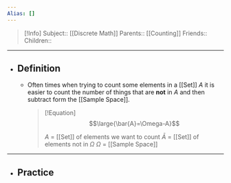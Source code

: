 ```yaml
---
Alias: []
---
```

> [!Info]
> Subject:: [[Discrete Math]]
> Parents:: [[Counting]]
> Friends:: 
> Children:: 
---
- ## Definition
	- Often times when trying to count some elements in a [[Set]] $A$ it is easier to count the number of things that are **not** in $A$ and then subtract form the [[Sample Space]].
	  > [!Equation]
	  > $$\large{\bar{A}=\Omega-A}$$
	  > 
	  > $A$ = [[Set]] of elements we want to count
	  > $\bar{A}$ = [[Set]] of elements not in $\Omega$
	  > $\Omega$ = [[Sample Space]]
---
- ## Practice